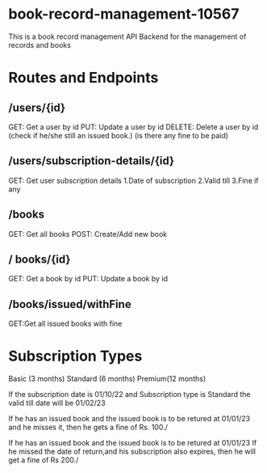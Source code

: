 # book-record-management-10567
This is a book record management API Backend for the management of records and books 

# Routes and Endpoints 

## /users/{id}
GET: Get a user by id
PUT: Update a user by id
DELETE: Delete a user by id (check if he/she still an issued book.) (is there any fine to be paid)

## /users/subscription-details/{id}
GET: Get user subscription details 
1.Date of subscription
2.Valid till
3.Fine if any 

## /books
GET: Get all books
POST: Create/Add new book


## / books/{id}
GET: Get a book by id
PUT: Update a book by id 

## /books/issued/withFine
GET:Get all issued books with fine


# Subscription Types 
Basic    (3 months)
Standard (6 months)
Premium(12 months)

If the subscription date is 01/10/22
and Subscription type is Standard 
the valid till date will be 01/02/23

If he has an issued book and the issued book is to be retured at 01/01/23 and he misses it, then he gets  a fine of Rs. 100./

If  he has an issued book and the issued book is to be retured at 01/01/23
If he missed the date of return,and his subscription also expires, then he will get a fine of Rs 200./
